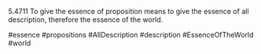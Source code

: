 5.4711 To give the essence of proposition means to give the essence of all description, therefore the essence of the world.

#essence #propositions #AllDescription #description #EssenceOfTheWorld #world 